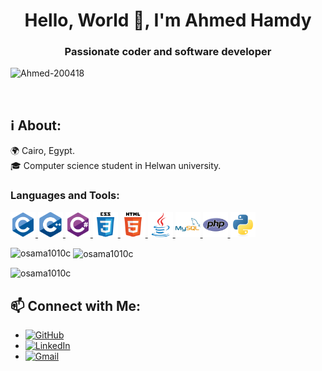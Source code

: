 <h1 align="center">Hello, World 👋, I'm Ahmed Hamdy</h1>
<h3 align="center">Passionate coder and software developer</h3>
<p align="left"> <img src="https://komarev.com/ghpvc/?username=Ahmed-200418&label=Views&color=0e75b6&style=flat" alt="Ahmed-200418" /> </p>
<br>

## ℹ About:
<p align="left">
🌍 Cairo, Egypt.<br>
🎓 Computer science student in Helwan university.<br>

<h3 align="left">Languages and Tools:</h3>
<p align="left"> <a href="https://www.cprogramming.com/" target="_blank" rel="noreferrer"> <img src="https://raw.githubusercontent.com/devicons/devicon/master/icons/c/c-original.svg" alt="c" width="40" height="40"/> </a> <a href="https://www.w3schools.com/cpp/" target="_blank" rel="noreferrer"> <img src="https://raw.githubusercontent.com/devicons/devicon/master/icons/cplusplus/cplusplus-original.svg" alt="cplusplus" width="40" height="40"/> </a> <a href="https://www.w3schools.com/cs/" target="_blank" rel="noreferrer"> <img src="https://raw.githubusercontent.com/devicons/devicon/master/icons/csharp/csharp-original.svg" alt="csharp" width="40" height="40"/> </a> <a href="https://www.w3schools.com/css/" target="_blank" rel="noreferrer"> <img src="https://raw.githubusercontent.com/devicons/devicon/master/icons/css3/css3-original-wordmark.svg" alt="css3" width="40" height="40"/> </a>  </a> <a href="https://www.w3.org/html/" target="_blank" rel="noreferrer"> <img src="https://raw.githubusercontent.com/devicons/devicon/master/icons/html5/html5-original-wordmark.svg" alt="html5" width="40" height="40"/> </a> <a href="https://www.java.com" target="_blank" rel="noreferrer"> <img src="https://raw.githubusercontent.com/devicons/devicon/master/icons/java/java-original.svg" alt="java" width="40" height="40"/> </a> <a href="https://www.mysql.com/" target="_blank" rel="noreferrer"> <img src="https://raw.githubusercontent.com/devicons/devicon/master/icons/mysql/mysql-original-wordmark.svg" alt="mysql" width="40" height="40"/> </a> <a href="https://www.php.net" target="_blank" rel="noreferrer"> <img src="https://raw.githubusercontent.com/devicons/devicon/master/icons/php/php-original.svg" alt="php" width="40" height="40"/> </a> <a href="https://www.python.org" target="_blank" rel="noreferrer"> <img src="https://raw.githubusercontent.com/devicons/devicon/master/icons/python/python-original.svg" alt="python" width="40" height="40"/> </a> </p>

<p><img align="left" src="https://github-readme-stats.vercel.app/api/top-langs?username=osama1010c&show_icons=true&locale=en&layout=compact&theme=dark" alt="osama1010c" /></p>

<p>&nbsp;<img align="center" src="https://github-readme-stats.vercel.app/api?username=osama1010c&show_icons=true&locale=en&theme=dark" alt="osama1010c" /></p>

<p align="left"> <img src="https://komarev.com/ghpvc/?username=osama1010c&label=Profile%20views&color=blue&style=flat" alt="osama1010c" /> </p>


## 📫 Connect with Me:

- [![GitHub](https://img.shields.io/badge/GitHub-333?style=for-the-badge&logo=github&logoColor=white)](https://github.com/osama1010c)
- [![LinkedIn](https://img.shields.io/badge/LinkedIn-0077B5?style=for-the-badge&logo=linkedin&logoColor=white)](https://www.linkedin.com/in/osama-ahmed-a636032b5)
- [![Gmail](https://img.shields.io/badge/Gmail-D14836?style=for-the-badge&logo=gmail&logoColor=white)](mailto:osama.smsma999@gmail.com)

